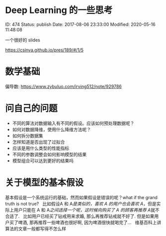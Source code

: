 # Deep Learning 的一些思考


ID: 474
Status: publish
Date: 2017-08-06 23:33:00
Modified: 2020-05-16 11:48:08


一个很好的 slides

https://csinva.github.io/pres/189/#/1/5

# 数学基础

偏导数: https://www.zybuluo.com/irving512/note/929786

# 问自己的问题

* 不同的算法对数据输入有不同的假设。应该如何预处理数据呢？
* 如何对数据降维，使用什么降维方法呢？
* 如何拆分数据集
* 怎样知道是否出现了过拟合
* 应该是用什么类型的性能指标
* 不同的参数调整会如何影响模型的结果
* 模型组合可以达到更好的结果吗


# 关于模型的基本假设

基本假设是一个系统运行的基础，然而如果假设是错误的呢？what if the grand truth is not true?
 
比如假设A 和 A*是类似的，喜欢 A 的用户也会喜欢 A*，但是实际上用户只能在 A 和 A*之间选择一个呢，这时候向购买了 A 的顾客再推荐 A*就不合适了.
 
比如用户已经买了钻戒用来求婚, 那么再推荐钻戒就不好了. 但是如果用户买了啤酒, 那再推荐一些啤酒也很好啊, 因为啤酒很快就喝完了...
 
维基百科上讲算法的文章一般都写得不怎么样
